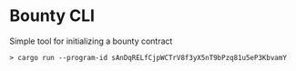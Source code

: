 # Bounty CLI

Simple tool for initializing a bounty contract

```
> cargo run --program-id sAnDqRELfCjpWCTrV8f3yX5nT9bPzq81u5eP3KbvamY

```
